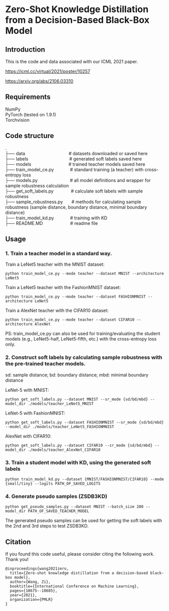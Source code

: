 # Zero-Shot Knowledge Distillation from a Decision-Based Black-Box Model

## Introduction
This is the code and data associated with our ICML 2021 paper. 

https://icml.cc/virtual/2021/poster/10257

https://arxiv.org/abs/2106.03310


## Requirements
NumPy <br />
PyTorch (tested on 1.9.1) <br />
Torchvision <br />

## Code structure
. <br />
├── data &nbsp;&nbsp;&nbsp;&nbsp;&nbsp;&nbsp;&nbsp;&nbsp;&nbsp;&nbsp;&nbsp;&nbsp;&nbsp;&nbsp;&nbsp;&nbsp;&nbsp;&nbsp;&nbsp;&nbsp;&nbsp;&nbsp;&nbsp;&nbsp;&nbsp;&nbsp;&nbsp;&nbsp;&nbsp;&nbsp;&nbsp;&nbsp;&nbsp; # datasets downloaded or saved here <br />
├── labels &nbsp;&nbsp;&nbsp;&nbsp;&nbsp;&nbsp;&nbsp;&nbsp;&nbsp;&nbsp;&nbsp;&nbsp;&nbsp;&nbsp;&nbsp;&nbsp;&nbsp;&nbsp;&nbsp;&nbsp;&nbsp;&nbsp;&nbsp;&nbsp;&nbsp;&nbsp;&nbsp;&nbsp;&nbsp;&nbsp;&nbsp; # generated soft labels saved here <br />
├── models &nbsp;&nbsp;&nbsp;&nbsp;&nbsp;&nbsp;&nbsp;&nbsp;&nbsp;&nbsp;&nbsp;&nbsp;&nbsp;&nbsp;&nbsp;&nbsp;&nbsp;&nbsp;&nbsp;&nbsp;&nbsp;&nbsp;&nbsp;&nbsp;&nbsp;&nbsp;&nbsp;&nbsp; # trained teacher models saved here <br />
├── train_model_ce.py &nbsp;&nbsp;&nbsp;&nbsp;&nbsp;&nbsp;&nbsp;&nbsp;&nbsp;&nbsp;&nbsp; # standard training (a teacher) with cross-entropy loss <br />
├── models.py &nbsp;&nbsp;&nbsp;&nbsp;&nbsp;&nbsp;&nbsp;&nbsp;&nbsp;&nbsp;&nbsp;&nbsp;&nbsp;&nbsp;&nbsp;&nbsp;&nbsp;&nbsp;&nbsp;&nbsp;&nbsp;&nbsp;&nbsp;&nbsp; # all model definitions and wrapper for sample robustness calculation <br />
├── get_soft_labels.py &nbsp;&nbsp;&nbsp;&nbsp;&nbsp;&nbsp;&nbsp;&nbsp;&nbsp;&nbsp;&nbsp;&nbsp; # calculate soft labels with sample robustness <br />
├── sample_robustness.py &nbsp;&nbsp;&nbsp;&nbsp;&nbsp; # methods for calculating sample robustness (sample distance, boundary distance, minimal boundary distance) <br />
├── train_model_kd.py &nbsp;&nbsp;&nbsp;&nbsp;&nbsp;&nbsp;&nbsp;&nbsp;&nbsp;&nbsp;&nbsp; # training with KD <br />
├── README.MD &nbsp;&nbsp;&nbsp;&nbsp;&nbsp;&nbsp;&nbsp;&nbsp;&nbsp;&nbsp;&nbsp;&nbsp;&nbsp;&nbsp;&nbsp;&nbsp;&nbsp;&nbsp;&nbsp;&nbsp; # readme file

## Usage

### 1. Train a teacher model in a standard way.

Train a LeNet5 teacher with the MNIST dataset:
```
python train_model_ce.py --mode teacher --dataset MNIST --architecture LeNet5
```

Train a LeNet5 teacher with the FashionMNIST dataset:
```
python train_model_ce.py --mode teacher --dataset FASHIONMNIST --architecture LeNet5
```

Train a AlexNet teacher with the CIFAR10 dataset:
```
python train_model_ce.py --mode teacher --dataset CIFAR10 --architecture AlexNet
```

PS: train_model_ce.py can also be used for training/evaluating the student models (e.g., LeNet5-half, LeNet5-fifth, etc.) with the cross-entropy loss only.

### 2. Construct soft labels by calculating sample robustness with the pre-trained teacher models.

sd: sample distance; bd: boundary distance; mbd: minimal boundary distance

LeNet-5 with MNIST:
```
python get_soft_labels.py --dataset MNIST --sr_mode {sd/bd/mbd} --model_dir ./models/teacher_LeNet5_MNIST
```

LeNet-5 with FashionMNIST:
```
python get_soft_labels.py --dataset FASHIONMNIST --sr_mode {sd/bd/mbd} --model_dir ./models/teacher_LeNet5_FASHIONMNIST
```

AlexNet with CIFAR10:
```
python get_soft_labels.py --dataset CIFAR10 --sr_mode {sd/bd/mbd} --model_dir ./models/teacher_AlexNet_CIFAR10
```

### 3. Train a student model with KD, using the generated soft labels

```
python train_model_kd.py --dataset {MNIST/FASHIONMNIST/CIFAR10} --mode {small/tiny} --logits PATH_OF_SAVED_LOGITS
```

### 4. Generate pseudo samples (ZSDB3KD)
```
python get_pseudo_samples.py --dataset MNIST --batch_size 200 --model_dir PATH_OF_SAVED_TEACHER_MODEL
```
The generated pseudo samples can be used for getting the soft labels with the 2nd and 3rd steps to test ZSDB3KD.

## Citation
If you found this code useful, please consider citing the following work. Thank you!
```
@inproceedings{wang2021zero,
  title={Zero-shot knowledge distillation from a decision-based black-box model},
  author={Wang, Zi},
  booktitle={International Conference on Machine Learning},
  pages={10675--10685},
  year={2021},
  organization={PMLR}
}
```
